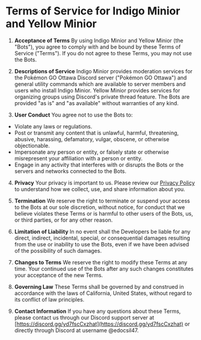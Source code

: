 # Terms of Service for Indigo Minior and Yellow Minior

1. **Acceptance of Terms** By using Indigo Minior and Yellow Minior (the "Bots"), you agree to comply with and be bound by these Terms of Service ("Terms"). If you do not agree to these Terms, you may not use the Bots.

2. **Descriptions of Service** Indigo Minior provides moderation services for the Pokémon GO Ottawa Discord server ("Pokémon GO Ottawa") and general utility commands which are available to server members and users who install Indigo Minior. Yellow Minior provides services for organizing groups using Discord's private thread feature. The Bots are provided "as is" and "as available" without warranties of any kind.

3. **User Conduct** You agree not to use the Bots to:
  - Violate any laws or regulations.
  - Post or transmit any content that is unlawful, harmful, threatening, abusive, harassing, defamatory, vulgar, obscene, or otherwise objectionable.
  - Impersonate any person or entity, or falsely state or otherwise misrepresent your affiliation with a person or entity.
  - Engage in any activity that interferes with or disrupts the Bots or the servers and networks connected to the Bots.

4. **Privacy** Your privacy is important to us. Please review our [Privacy Policy](privacy.md) to understand how we collect, use, and share information about you.

5. **Termination** We reserve the right to terminate or suspend your access to the Bots at our sole discretion, without notice, for conduct that we believe violates these Terms or is harmful to other users of the Bots, us, or third parties, or for any other reason.

6. **Limitation of Liability** In no event shall the Developers be liable for any direct, indirect, incidental, special, or consequential damages resulting from the use or inability to use the Bots, even if we have been advised of the possibility of such damages.

7. **Changes to Terms** We reserve the right to modify these Terms at any time. Your continued use of the Bots after any such changes constitutes your acceptance of the new Terms.

8. **Governing Law** These Terms shall be governed by and construed in accordance with the laws of California, United States, without regard to its conflict of law principles.

9. **Contact Information** If you have any questions about these Terms, please contact us through our Discord support server at [https://discord.gg/yd7fscCxzhat](https://discord.gg/yd7fscCxzhat) or directly through Discord at username @edocsil47.
